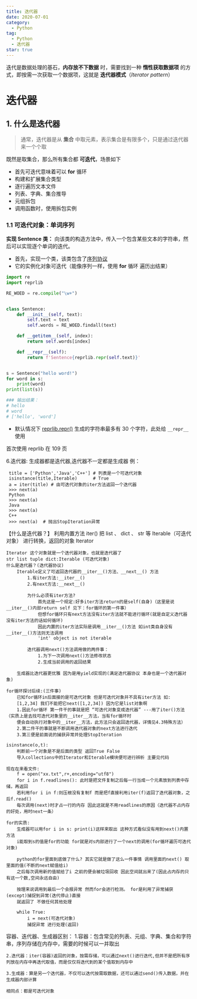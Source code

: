 ```yaml
---
title: 迭代器
date: 2020-07-01
category:
  - Python
tag:
  - Python
  - 迭代器
star: true
---
```


迭代是数据处理的基石，**内存放不下数据** 时，需要找到一种 **惰性获取数据项** 的方式，即按需一次获取一个数据项，这就是 **迭代器模式**（*Iterator pattern*）

<!-- more -->

# 迭代器

## 1. 什么是迭代器

> 通常，迭代器是从 **集合** 中取元素，表示集合是有限多个，只是通过迭代器来一个个取

既然是取集合，那么所有集合都 **可迭代**，场景如下

- 首先可迭代意味着可以 **for** 循环
- 构建和扩展集合类型
- 逐行遍历文本文件
- 列表、字典、集合推导
- 元组拆包
- 调用函数时，使用拆包实例

### 1.1 可迭代对象：单词序列

**实现 Sentence 类：** 向该类的构造方法中，传入一个包含某些文本的字符串，然后可以实现逐个单词的迭代。

- 首先，实现一个类，该类包含了[序列协议]()
- 它的实例化对象可迭代（能像序列一样，使用 **for** 循环 遍历出结果）

```python
import re
import reprlib

RE_WOED = re.compile("\w+")


class Sentence:
    def __init__(self, text):
        self.text = text
        self.words = RE_WOED.findall(text)

    def __getitem__(self, index):
        return self.words[index]

    def __repr__(self):
        return f'Sentence{reprlib.repr(self.text)}'


s = Sentence("hello word!")
for word in s:
    print(word)
print(list(s))

### 输出结果：
# hello
# word
# ['hello', 'word']
```

- 默认情况下 [reprlib.repr()]() 生成的字符串最多有 30 个字符，此处给 `__repr__` 使用

首次使用 reprlib 在 109 页

6.迭代器:
生成器都是迭代器,迭代器不一定都是生成器
例：

```
 title = ['Python','Java','C++'] # 列表是一个可迭代对象
 isinstance(title,Iterable)      # True
 a = iter(title) # 由可迭代对象的iter方法返回一个迭代器
 >>> next(a)
 Python
 >>> next(a)
 Java
 >>> next(a)
 C++
 >>> next(a)  # 抛出StopIteration异常
```

【什么是迭代器？】
    利用内置方法 iter() 把 list 、 dict 、 str 等 Iterable（可迭代对象） 进行转换，返回的对象 Iterator

    Iterator 这个对象就是一个迭代器对象，也就是迭代器了
    str list tuple dict:Iterable (可迭代对象)
    什么是迭代器？(迭代器协议)
        Iterable定义了可返回迭代器的__iter__()方法、__next__() 方法
            1.有iter方法:__iter__()
            2.有next方法:__next__()
    
            为什么必须有iter方法?
                首先这是一个规定:好多iter方法return的是self(自身)（这里是说__iter__()内部return self 见下：for循环的第一件事）
                但想for循环只有next方法没有iter方法就不能进行循环(就是自定义迭代器没有iter方法的话如何循环)
                因此内置的iter方法实际是调用__iter__()方法 如int类自身没有__iter__()方法则无法调用
                'int' object is not iterable
    
            迭代器调用next()方法调用做的两件事：
                1.为下一次调用next()方法修改状态
                2.生成当前调用的返回结果
    
        生成器比迭代器更优雅 因为是用yield实现的(满足迭代器协议 本身也是一个迭代器对象)
    
    for循环探讨后续:(三件事)
        已知for循环in后面接的是可迭代对象 但是可迭代对象并不具有iter方法 如:
        [1,2,34] 我们不能把它next([1,2,34]) 因为它是list对象啊
        1.因此for循环 第一件干的事就是把 “可迭代对象变成迭代器” ---用了iter()方法（实质上是去找可迭代对象里的__iter__方法，当有for循环时
        便会自动执行对象中的__iter__方法，此方法只会返回迭代器，详情见4.3特殊方法）
        2.第二件干的事就是不断调用迭代器对象的next方法进行迭代
        3.第三便是前面说的捕获异常并处理StopIteration
    
    isinstance(o,t):
        判断前一个对象是不是后面的类型 返回True False
        导入collections中的Iterator和Iterable模块便可进行辨析 主要见代码
    
    现在在来看文件:
        f = open("xx.txt",r+,encoding="utf8")
        for i in f.readlines(): 此时是把文件复制之后每一行当成一个元素放到列表中存储，再返回
        若利用for i in f:则压根没有复制f 而是把f直接利用iter(f)返回了迭代器对象，之后f.read()
        每次调用(next)时才占一行的内存 因此这就是不用readlines的原因（迭代器不占内存的好处，用时next一条）

```
for的实质:
    生成器可以用for i in s: print(i)这样来取出 这种方式看似没有用到next()内置方法
    i能取到s的值是for的功能 for就是对s内部进行了一个next的调用(for循环遍历可迭代对象)

    python的for里面到底做了什么? 其实它就是做了这么一件事情 调用里面的next() 取里面的值(不断的next赋值给i)
    之后每次调用新的值赋给了i 之前的便会被垃圾回收 因此空间就出来了(因此占内存的只有这一个数,空间永远自由)

    按理来说调用到最后一个会报异常 然而for会进行检测。 for是利用了异常捕获(except)捕捉到异常(迭代停止)直接
    就返回了 不做任何其他处理

    while True:
        i = next(可迭代对象)
        捕捉异常 进行处理(返回)

```

容器、迭代器、生成器区别： 1.容器：包含常见的列表、元组、字典、集合和字符串，序列存储在内存中，需要的时候可以一并取出

```
2.迭代器：iter(容器)返回的对象，按需存储，可以通过next()进行迭代,但并不是把所有序列放在内存中再迭代取值，而是仅仅将迭代到的某个值取到内存中

3.生成器：算是另一个迭代器，不仅可以迭代按需取数据，还可以通过send()传入数据，并在生成器内部计算

相同点：都是可迭代对象
```

